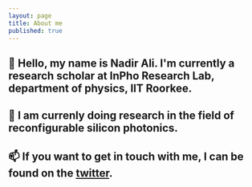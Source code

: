 ```yaml
---
layout: page
title: About me
published: true
---
```

## :wave: Hello, my name is Nadir Ali. I'm currently a research scholar at InPho Research Lab, department of physics, IIT Roorkee. 

## :high_brightness: I am currenly doing research in the field of reconfigurable silicon photonics. 

## :mailbox: If you want to get in touch with me, I can be found on the [twitter](https://twitter.com/iam_nadirali).
